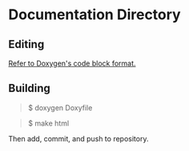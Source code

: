 # Documentation Directory

## Editing
[Refer to Doxygen's code block format.](http://www.doxygen.nl/manual/docblocks.html)

## Building

> $ doxygen Doxyfile

> $ make html

Then add, commit, and push to repository.
